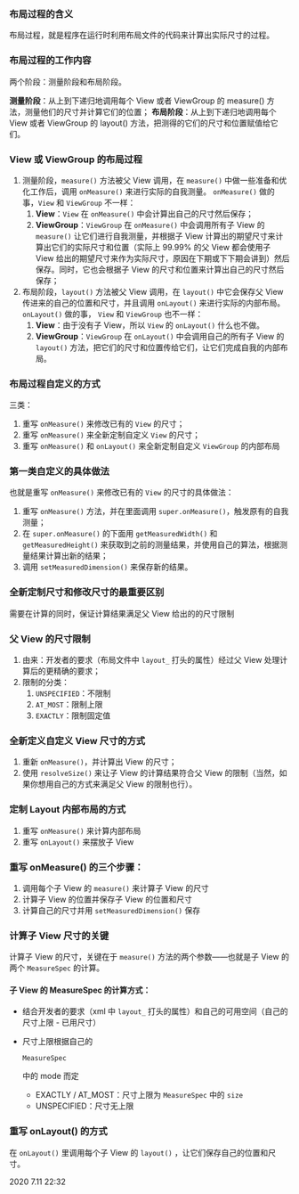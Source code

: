 ### 布局过程的含义

布局过程，就是程序在运行时利用布局文件的代码来计算出实际尺寸的过程。

### 布局过程的工作内容

两个阶段：测量阶段和布局阶段。

**测量阶段**：从上到下递归地调用每个 View 或者 ViewGroup 的 measure() 方法，测量他们的尺寸并计算它们的位置；
**布局阶段**：从上到下递归地调用每个 View 或者 ViewGroup 的 layout() 方法，把测得的它们的尺寸和位置赋值给它们。

### View 或 ViewGroup 的布局过程

1. 测量阶段，`measure()` 方法被父 View 调用，在 `measure()` 中做一些准备和优化工作后，调用 `onMeasure()` 来进行实际的自我测量。 `onMeasure()` 做的事，`View` 和 `ViewGroup` 不一样：
   1. **View**：`View` 在 `onMeasure()` 中会计算出自己的尺寸然后保存；
   2. **ViewGroup**：`ViewGroup` 在 `onMeasure()` 中会调用所有子 View 的 `measure()` 让它们进行自我测量，并根据子 View 计算出的期望尺寸来计算出它们的实际尺寸和位置（实际上 99.99% 的父 View 都会使用子 View 给出的期望尺寸来作为实际尺寸，原因在下期或下下期会讲到）然后保存。同时，它也会根据子 View 的尺寸和位置来计算出自己的尺寸然后保存；
2. 布局阶段，`layout()` 方法被父 View 调用，在 `layout()` 中它会保存父 View 传进来的自己的位置和尺寸，并且调用 `onLayout()` 来进行实际的内部布局。`onLayout()` 做的事， `View` 和 `ViewGroup` 也不一样：
   1. **View**：由于没有子 View，所以 `View` 的 `onLayout()` 什么也不做。
   2. **ViewGroup**：`ViewGroup` 在 `onLayout()` 中会调用自己的所有子 View 的 `layout()` 方法，把它们的尺寸和位置传给它们，让它们完成自我的内部布局。

### 布局过程自定义的方式

三类：

1. 重写 `onMeasure()` 来修改已有的 `View` 的尺寸；
2. 重写 `onMeasure()` 来全新定制自定义 `View` 的尺寸；
3. 重写 `onMeasure()` 和 `onLayout()` 来全新定制自定义 `ViewGroup` 的内部布局

### 第一类自定义的具体做法

也就是重写 `onMeasure()` 来修改已有的 `View` 的尺寸的具体做法：

1. 重写 `onMeasure()` 方法，并在里面调用 `super.onMeasure()`，触发原有的自我测量；
2. 在 `super.onMeasure()` 的下面用 `getMeasuredWidth()` 和 `getMeasuredHeight()` 来获取到之前的测量结果，并使用自己的算法，根据测量结果计算出新的结果；
3. 调用 `setMeasuredDimension()` 来保存新的结果。

### 全新定制尺寸和修改尺寸的最重要区别

需要在计算的同时，保证计算结果满足父 View 给出的的尺寸限制

### 父 View 的尺寸限制

1. 由来：开发者的要求（布局文件中 `layout_` 打头的属性）经过父 View 处理计算后的更精确的要求；
2. 限制的分类：
   1. `UNSPECIFIED`：不限制
   2. `AT_MOST`：限制上限
   3. `EXACTLY`：限制固定值

### 全新定义自定义 View 尺寸的方式

1. 重新 `onMeasure()`，并计算出 View 的尺寸；
2. 使用 `resolveSize()` 来让子 View 的计算结果符合父 View 的限制（当然，如果你想用自己的方式来满足父 View 的限制也行）。

### 定制 Layout 内部布局的方式

1. 重写 `onMeasure()` 来计算内部布局
2. 重写 `onLayout()` 来摆放子 View

### 重写 onMeasure() 的三个步骤：

1. 调用每个子 View 的 `measure()` 来计算子 View 的尺寸
2. 计算子 View 的位置并保存子 View 的位置和尺寸
3. 计算自己的尺寸并用 `setMeasuredDimension()` 保存

### 计算子 View 尺寸的关键

计算子 View 的尺寸，关键在于 `measure()` 方法的两个参数——也就是子 View 的两个 `MeasureSpec` 的计算。

#### 子 View 的 MeasureSpec 的计算方式：

- 结合开发者的要求（xml 中 `layout_` 打头的属性）和自己的可用空间（自己的尺寸上限 - 已用尺寸）

- 尺寸上限根据自己的

   

  ```
  MeasureSpec
  ```

   

  中的 mode 而定

  - EXACTLY / AT_MOST：尺寸上限为 `MeasureSpec` 中的 `size`
  - UNSPECIFIED：尺寸无上限

### 重写 onLayout() 的方式

在 `onLayout()` 里调用每个子 View 的 `layout()` ，让它们保存自己的位置和尺寸。

2020 7.11 22:32
